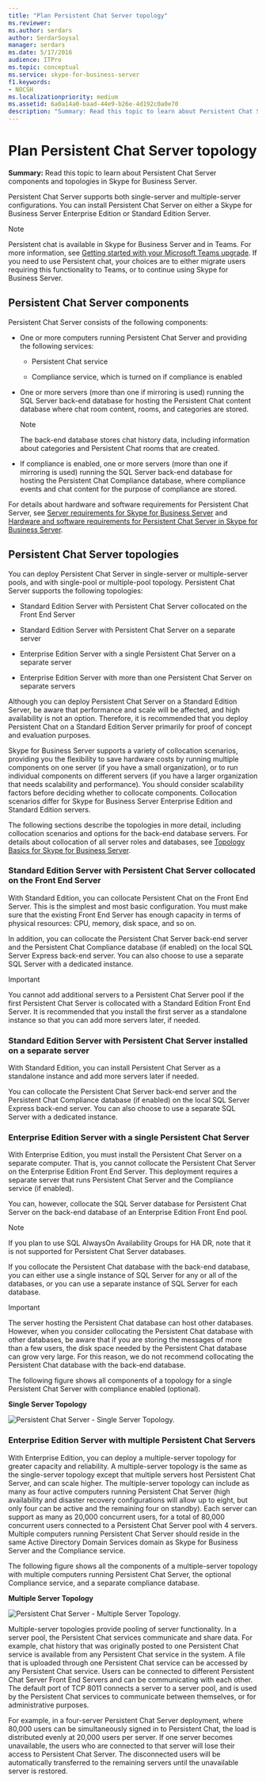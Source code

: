 ```yaml
---
title: "Plan Persistent Chat Server topology"
ms.reviewer: 
ms.author: serdars
author: SerdarSoysal
manager: serdars
ms.date: 5/17/2016
audience: ITPro
ms.topic: conceptual
ms.service: skype-for-business-server
f1.keywords:
- NOCSH
ms.localizationpriority: medium
ms.assetid: 6a0a14a0-baad-44e9-b26e-4d192c0a0e70
description: "Summary: Read this topic to learn about Persistent Chat Server components and topologies in Skype for Business Server."
---
```


# Plan Persistent Chat Server topology
 
**Summary:** Read this topic to learn about Persistent Chat Server components and topologies in Skype for Business Server.
  
Persistent Chat Server supports both single-server and multiple-server configurations. You can install Persistent Chat Server on either a Skype for Business Server Enterprise Edition or Standard Edition Server. 

> [!NOTE] 
> Persistent chat is available in Skype for Business Server and in Teams. For more information, see [Getting started with your Microsoft Teams upgrade](/microsoftteams/upgrade-start-here). If you need to use Persistent chat, your choices are to either migrate users requiring this functionality to Teams, or to continue using Skype for Business Server. 
  
## Persistent Chat Server components

Persistent Chat Server consists of the following components:
  
- One or more computers running Persistent Chat Server and providing the following services:
    
  - Persistent Chat service
    
  - Compliance service, which is turned on if compliance is enabled
    
- One or more servers (more than one if mirroring is used) running the SQL Server back-end database for hosting the Persistent Chat content database where chat room content, rooms, and categories are stored.
    
    > [!NOTE]
    > The back-end database stores chat history data, including information about categories and Persistent Chat rooms that are created. 
  
- If compliance is enabled, one or more servers (more than one if mirroring is used) running the SQL Server back-end database for hosting the Persistent Chat Compliance database, where compliance events and chat content for the purpose of compliance are stored.
    
For details about hardware and software requirements for Persistent Chat Server, see [Server requirements for Skype for Business Server](../../plan-your-deployment/requirements-for-your-environment/server-requirements.md) and [Hardware and software requirements for Persistent Chat Server in Skype for Business Server](hardware-and-software-requirements.md). 
  
## Persistent Chat Server topologies

You can deploy Persistent Chat Server in single-server or multiple-server pools, and with single-pool or multiple-pool topology. Persistent Chat Server supports the following topologies:
  
-  Standard Edition Server with Persistent Chat Server collocated on the Front End Server
    
-  Standard Edition Server with Persistent Chat Server on a separate server
    
-  Enterprise Edition Server with a single Persistent Chat Server on a separate server
    
-  Enterprise Edition Server with more than one Persistent Chat Server on separate servers
    
Although you can deploy Persistent Chat Server on a Standard Edition Server, be aware that performance and scale will be affected, and high availability is not an option. Therefore, it is recommended that you deploy Persistent Chat on a Standard Edition Server primarily for proof of concept and evaluation purposes. 
  
Skype for Business Server supports a variety of collocation scenarios, providing you the flexibility to save hardware costs by running multiple components on one server (if you have a small organization), or to run individual components on different servers (if you have a larger organization that needs scalability and performance). You should consider scalability factors before deciding whether to collocate components. Collocation scenarios differ for Skype for Business Server Enterprise Edition and Standard Edition servers. 
  
The following sections describe the topologies in more detail, including collocation scenarios and options for the back-end database servers. For details about collocation of all server roles and databases, see [Topology Basics for Skype for Business Server](../../plan-your-deployment/topology-basics/topology-basics.md).
  
### Standard Edition Server with Persistent Chat Server collocated on the Front End Server

With Standard Edition, you can collocate Persistent Chat on the Front End Server. This is the simplest and most basic configuration. You must make sure that the existing Front End Server has enough capacity in terms of physical resources: CPU, memory, disk space, and so on.
  
In addition, you can collocate the Persistent Chat Server back-end server and the Persistent Chat Compliance database (if enabled) on the local SQL Server Express back-end server. You can also choose to use a separate SQL Server with a dedicated instance. 
  
> [!IMPORTANT]
> You cannot add additional servers to a Persistent Chat Server pool if the first Persistent Chat Server is collocated with a Standard Edition Front End Server. It is recommended that you install the first server as a standalone instance so that you can add more servers later, if needed. 
  
### Standard Edition Server with Persistent Chat Server installed on a separate server

With Standard Edition, you can install Persistent Chat Server as a standalone instance and add more servers later if needed. 
  
You can collocate the Persistent Chat Server back-end server and the Persistent Chat Compliance database (if enabled) on the local SQL Server Express back-end server. You can also choose to use a separate SQL Server with a dedicated instance. 
  
### Enterprise Edition Server with a single Persistent Chat Server

With Enterprise Edition, you must install the Persistent Chat Server on a separate computer. That is, you cannot collocate the Persistent Chat Server on the Enterprise Edition Front End Server. This deployment requires a separate server that runs Persistent Chat Server and the Compliance service (if enabled).
  
You can, however, collocate the SQL Server database for Persistent Chat Server on the back-end database of an Enterprise Edition Front End pool.
  
> [!NOTE]
> If you plan to use SQL AlwaysOn Availability Groups for HA DR, note that it is not supported for Persistent Chat Server databases. 
  
If you collocate the Persistent Chat database with the back-end database, you can either use a single instance of SQL Server for any or all of the databases, or you can use a separate instance of SQL Server for each database.
  
> [!IMPORTANT]
> The server hosting the Persistent Chat database can host other databases. However, when you consider collocating the Persistent Chat database with other databases, be aware that if you are storing the messages of more than a few users, the disk space needed by the Persistent Chat database can grow very large. For this reason, we do not recommend collocating the Persistent Chat database with the back-end database. 
  
The following figure shows all components of a topology for a single Persistent Chat Server with compliance enabled (optional).
  
**Single Server Topology**

![Persistent Chat Server - Single Server Topology.](../../media/e1b39c28-8a4d-4c03-983b-4392889c2d14.png)
  
### Enterprise Edition Server with multiple Persistent Chat Servers

With Enterprise Edition, you can deploy a multiple-server topology for greater capacity and reliability. A multiple-server topology is the same as the single-server topology except that multiple servers host Persistent Chat Server, and can scale higher. The multiple-server topology can include as many as four active computers running Persistent Chat Server (high availability and disaster recovery configurations will allow up to eight, but only four can be active and the remaining four on standby). Each server can support as many as 20,000 concurrent users, for a total of 80,000 concurrent users connected to a Persistent Chat Server pool with 4 servers. Multiple computers running Persistent Chat Server should reside in the same Active Directory Domain Services domain as Skype for Business Server and the Compliance service.
  
The following figure shows all the components of a multiple-server topology with multiple computers running Persistent Chat Server, the optional Compliance service, and a separate compliance database.
  
**Multiple Server Topology**

![Persistent Chat Server - Multiple Server Topology.](../../media/8fc20997-7acc-46ea-8dea-11239ffd9458.png)
  
Multiple-server topologies provide pooling of server functionality. In a server pool, the Persistent Chat services communicate and share data. For example, chat history that was originally posted to one Persistent Chat service is available from any Persistent Chat service in the system. A file that is uploaded through one Persistent Chat service can be accessed by any Persistent Chat service. Users can be connected to different Persistent Chat Server Front End Servers and can be communicating with each other. The default port of TCP 8011 connects a server to a server pool, and is used by the Persistent Chat services to communicate between themselves, or for administrative purposes.
  
For example, in a four-server Persistent Chat Server deployment, where 80,000 users can be simultaneously signed in to Persistent Chat, the load is distributed evenly at 20,000 users per server. If one server becomes unavailable, the users who are connected to that server will lose their access to Persistent Chat Server. The disconnected users will be automatically transferred to the remaining servers until the unavailable server is restored. 
  

